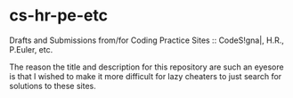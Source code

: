 # cs-hr-pe-etc
Drafts and Submissions from/for Coding Practice Sites :: CodeS!gna|, H.R., P.Euler, etc.

The reason the title and description for this repository are such an eyesore is that I wished to make it more difficult for lazy cheaters to just search for solutions to these sites.

